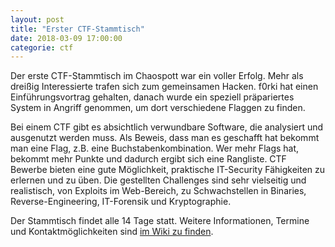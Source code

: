 ```yaml
---
layout: post
title: "Erster CTF-Stammtisch"
date: 2018-03-09 17:00:00
categorie: ctf
---
```


Der erste CTF-Stammtisch im Chaospott war ein voller Erfolg. Mehr als dreißig Interessierte trafen sich zum gemeinsamen Hacken.
f0rki hat einen Einführungsvortrag gehalten, danach wurde ein speziell präpariertes System in Angriff genommen, um dort verschiedene Flaggen zu finden.

Bei einem CTF gibt es absichtlich verwundbare Software, die analysiert und ausgenutzt werden muss. Als Beweis, dass man es geschafft hat bekommt man eine Flag, z.B. eine Buchstabenkombination. Wer mehr Flags hat, bekommt mehr Punkte und dadurch ergibt sich eine Rangliste. CTF Bewerbe bieten eine gute Möglichkeit, praktische IT-Security Fähigkeiten zu erlernen und zu üben. Die gestellten Challenges sind sehr vielseitig und realistisch, von Exploits im Web-Bereich, zu Schwachstellen in Binaries, Reverse-Engineering, IT-Forensik und Kryptographie.

Der Stammtisch findet alle 14 Tage statt. Weitere Informationen, Termine und Kontaktmöglichkeiten sind [im Wiki zu finden](https://wiki.chaospott.de/CTF-Stammtisch).
